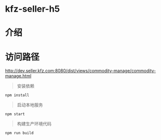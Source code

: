 # kfz-seller-h5

# 介绍

# 访问路径
http://dev.seller.kfz.com:8080/dist/views/commodity-manage/commodity-manage.html

> 安装依赖

```
npm install 
```

> 启动本地服务

```
npm start 
```

> 构建生产环境代码

```
npm run build 
```